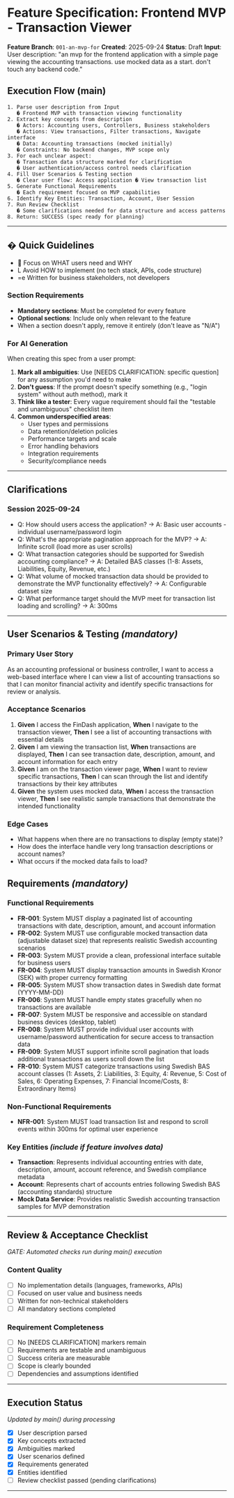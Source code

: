 # Feature Specification: Frontend MVP - Transaction Viewer

**Feature Branch**: `001-an-mvp-for`
**Created**: 2025-09-24
**Status**: Draft
**Input**: User description: "an mvp for the frontend application with a simple page viewing the accounting transactions. use mocked data as a start. don't touch any backend code."

## Execution Flow (main)
```
1. Parse user description from Input
   � Frontend MVP with transaction viewing functionality
2. Extract key concepts from description
   � Actors: Accounting users, Controllers, Business stakeholders
   � Actions: View transactions, Filter transactions, Navigate interface
   � Data: Accounting transactions (mocked initially)
   � Constraints: No backend changes, MVP scope only
3. For each unclear aspect:
   � Transaction data structure marked for clarification
   � User authentication/access control needs clarification
4. Fill User Scenarios & Testing section
   � Clear user flow: Access application � View transaction list
5. Generate Functional Requirements
   � Each requirement focused on MVP capabilities
6. Identify Key Entities: Transaction, Account, User Session
7. Run Review Checklist
   � Some clarifications needed for data structure and access patterns
8. Return: SUCCESS (spec ready for planning)
```

---

## � Quick Guidelines
-  Focus on WHAT users need and WHY
- L Avoid HOW to implement (no tech stack, APIs, code structure)
- =e Written for business stakeholders, not developers

### Section Requirements
- **Mandatory sections**: Must be completed for every feature
- **Optional sections**: Include only when relevant to the feature
- When a section doesn't apply, remove it entirely (don't leave as "N/A")

### For AI Generation
When creating this spec from a user prompt:
1. **Mark all ambiguities**: Use [NEEDS CLARIFICATION: specific question] for any assumption you'd need to make
2. **Don't guess**: If the prompt doesn't specify something (e.g., "login system" without auth method), mark it
3. **Think like a tester**: Every vague requirement should fail the "testable and unambiguous" checklist item
4. **Common underspecified areas**:
   - User types and permissions
   - Data retention/deletion policies
   - Performance targets and scale
   - Error handling behaviors
   - Integration requirements
   - Security/compliance needs

---

## Clarifications

### Session 2025-09-24
- Q: How should users access the application? → A: Basic user accounts - individual username/password login
- Q: What's the appropriate pagination approach for the MVP? → A: Infinite scroll (load more as user scrolls)
- Q: What transaction categories should be supported for Swedish accounting compliance? → A: Detailed BAS classes (1-8: Assets, Liabilities, Equity, Revenue, etc.)
- Q: What volume of mocked transaction data should be provided to demonstrate the MVP functionality effectively? → A: Configurable dataset size
- Q: What performance target should the MVP meet for transaction list loading and scrolling? → A: 300ms

---

## User Scenarios & Testing *(mandatory)*

### Primary User Story
As an accounting professional or business controller, I want to access a web-based interface where I can view a list of accounting transactions so that I can monitor financial activity and identify specific transactions for review or analysis.

### Acceptance Scenarios
1. **Given** I access the FinDash application, **When** I navigate to the transaction viewer, **Then** I see a list of accounting transactions with essential details
2. **Given** I am viewing the transaction list, **When** transactions are displayed, **Then** I can see transaction date, description, amount, and account information for each entry
3. **Given** I am on the transaction viewer page, **When** I want to review specific transactions, **Then** I can scan through the list and identify transactions by their key attributes
4. **Given** the system uses mocked data, **When** I access the transaction viewer, **Then** I see realistic sample transactions that demonstrate the intended functionality

### Edge Cases
- What happens when there are no transactions to display (empty state)?
- How does the interface handle very long transaction descriptions or account names?
- What occurs if the mocked data fails to load?

## Requirements *(mandatory)*

### Functional Requirements
- **FR-001**: System MUST display a paginated list of accounting transactions with date, description, amount, and account information
- **FR-002**: System MUST use configurable mocked transaction data (adjustable dataset size) that represents realistic Swedish accounting scenarios
- **FR-003**: System MUST provide a clean, professional interface suitable for business users
- **FR-004**: System MUST display transaction amounts in Swedish Kronor (SEK) with proper currency formatting
- **FR-005**: System MUST show transaction dates in Swedish date format (YYYY-MM-DD)
- **FR-006**: System MUST handle empty states gracefully when no transactions are available
- **FR-007**: System MUST be responsive and accessible on standard business devices (desktop, tablet)
- **FR-008**: System MUST provide individual user accounts with username/password authentication for secure access to transaction data
- **FR-009**: System MUST support infinite scroll pagination that loads additional transactions as users scroll down the list
- **FR-010**: System MUST categorize transactions using Swedish BAS account classes (1: Assets, 2: Liabilities, 3: Equity, 4: Revenue, 5: Cost of Sales, 6: Operating Expenses, 7: Financial Income/Costs, 8: Extraordinary Items)

### Non-Functional Requirements
- **NFR-001**: System MUST load transaction list and respond to scroll events within 300ms for optimal user experience

### Key Entities *(include if feature involves data)*
- **Transaction**: Represents individual accounting entries with date, description, amount, account reference, and Swedish compliance metadata
- **Account**: Represents chart of accounts entries following Swedish BAS (accounting standards) structure
- **Mock Data Service**: Provides realistic Swedish accounting transaction samples for MVP demonstration

---

## Review & Acceptance Checklist
*GATE: Automated checks run during main() execution*

### Content Quality
- [ ] No implementation details (languages, frameworks, APIs)
- [ ] Focused on user value and business needs
- [ ] Written for non-technical stakeholders
- [ ] All mandatory sections completed

### Requirement Completeness
- [ ] No [NEEDS CLARIFICATION] markers remain
- [ ] Requirements are testable and unambiguous
- [ ] Success criteria are measurable
- [ ] Scope is clearly bounded
- [ ] Dependencies and assumptions identified

---

## Execution Status
*Updated by main() during processing*

- [x] User description parsed
- [x] Key concepts extracted
- [x] Ambiguities marked
- [x] User scenarios defined
- [x] Requirements generated
- [x] Entities identified
- [ ] Review checklist passed (pending clarifications)

---